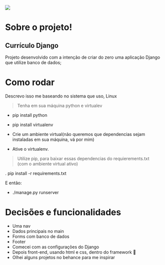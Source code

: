 <img src="https://rollingstone.uol.com.br/media/uploads/miranda-cosgrove-meme-drake-and-josh-foto-reproducao-nickelodeon.jpg">

 # Sobre o projeto!
 ## Currículo Django

Projeto desenvolvido com a intenção de criar do zero uma aplicação Django que utilize banco de dados;

# Como rodar
Descrevo isso me baseando no sistema que uso, Linux
> Tenha em sua máquina python e virtualev
- pip install python
- pip install virtualenv

- Crie um ambiente virtual(não queremos que dependencias sejam instaladas em sua máquina, vá por mim)

- Ative o virtualenv.


> Utilize pip, para baixar essas dependencias do requierements.txt (com o ambiente virtual ativo)

. pip install -r requirements.txt

E então:
- ./manage.py runserver

# Decisões e funcionalidades
- Uma nav
- Dados principais no main
- Forms com banco de dados
- Footer 
- Comecei com as configurações do Django
- Depois front-end, usando html e css, dentro do framework 🔫
- Olhei alguns projetos no behance para me inspirar


